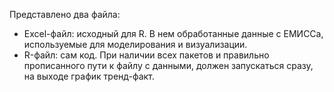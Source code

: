 Представлено два файла:
- Excel-файл: исходный для R. В нем обработанные данные с ЕМИССа, используемые для моделирования и визуализации.
- R-файл: сам код. При наличии всех пакетов и правильно прописанного пути к файлу с данными, должен запускаться сразу, на выходе график тренд-факт.
